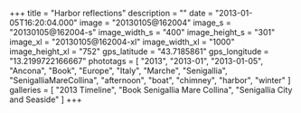 +++
title = "Harbor reflections"
description = ""
date = "2013-01-05T16:20:04.000"
image = "20130105@162004"
image_s = "20130105@162004-s"
image_width_s = "400"
image_height_s = "301"
image_xl = "20130105@162004-xl"
image_width_xl = "1000"
image_height_xl = "752"
gps_latitude = "43.7185861"
gps_longitude = "13.2199722166667"
phototags = [ "2013", "2013-01", "2013-01-05", "Ancona", "Book", "Europe", "Italy", "Marche", "Senigallia", "SenigalliaMareCollina", "afternoon", "boat", "chimney", "harbor", "winter" ]
galleries = [ "2013 Timeline", "Book Senigallia Mare Collina", "Senigallia City and Seaside" ]
+++
